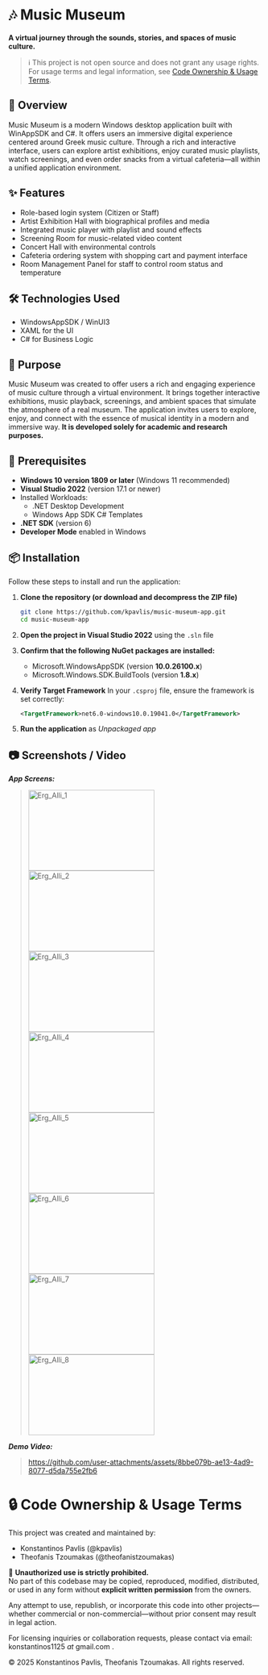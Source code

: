 # 🎶 Music Museum

**A virtual journey through the sounds, stories, and spaces of music culture.**

> ℹ️ This project is not open source and does not grant any usage rights.
> For usage terms and legal information, see [Code Ownership & Usage Terms](#-code-ownership--usage-terms).

## 📖 Overview  

Music Museum is a modern Windows desktop application built with WinAppSDK and C#. It offers users an immersive digital experience centered around Greek music culture. Through a rich and interactive interface, users can explore artist exhibitions, enjoy curated music playlists, watch screenings, and even order snacks from a virtual cafeteria—all within a unified application environment.

## ✨ Features  

- Role-based login system (Citizen or Staff)  
- Artist Exhibition Hall with biographical profiles and media  
- Integrated music player with playlist and sound effects  
- Screening Room for music-related video content  
- Concert Hall with environmental controls  
- Cafeteria ordering system with shopping cart and payment interface  
- Room Management Panel for staff to control room status and temperature

## 🛠️ Technologies Used  

- WindowsAppSDK / WinUI3
- XAML for the UI
- C# for Business Logic

## 🎯 Purpose 

Music Museum was created to offer users a rich and engaging experience of music culture through a virtual environment. It brings together interactive exhibitions, music playback, screenings, and ambient spaces that simulate the atmosphere of a real museum. The application invites users to explore, enjoy, and connect with the essence of musical identity in a modern and immersive way. **It is developed solely for academic and research purposes.**


## 🧰 Prerequisites  

- **Windows 10 version 1809 or later** (Windows 11 recommended)
- **Visual Studio 2022** (version 17.1 or newer)
- Installed Workloads:
  - .NET Desktop Development
  - Windows App SDK C# Templates
- **.NET SDK** (version 6)
- **Developer Mode** enabled in Windows


## 📦 Installation  

Follow these steps to install and run the application:

1. **Clone the repository (or download and decompress the ZIP file)**
   ```bash
   git clone https://github.com/kpavlis/music-museum-app.git
   cd music-museum-app
2. **Open the project in Visual Studio 2022** using the `.sln` file
3. **Confirm that the following NuGet packages are installed:**
    - Microsoft.WindowsAppSDK (version **10.0.26100.x**)
    - Microsoft.Windows.SDK.BuildTools (version **1.8.x**)
4. **Verify Target Framework**
     In your `.csproj` file, ensure the framework is set correctly:
   
     ```xml
     <TargetFramework>net6.0-windows10.0.19041.0</TargetFramework>
   
6. **Run the application** as _Unpackaged app_

## 📷 Screenshots / Video

**_App Screens:_**  
> <img width="250" height="160" alt="Erg_Alli_1" src="https://github.com/user-attachments/assets/01804344-e916-4cee-8755-cc9e41bc5bd7" />
> <img width="250" height="160" alt="Erg_Alli_2" src="https://github.com/user-attachments/assets/4aa03ec1-7e73-491d-b9ed-53e72d7ea3e4" />
> <img width="250" height="160" alt="Erg_Alli_3" src="https://github.com/user-attachments/assets/686b19e6-6ec2-4f3d-a080-9445baa5f8a5" />
> <img width="250" height="160" alt="Erg_Alli_4" src="https://github.com/user-attachments/assets/37c3e180-a00d-4340-ac35-f253620e2d95" />
> <img width="250" height="160" alt="Erg_Alli_5" src="https://github.com/user-attachments/assets/d7abec23-4403-4711-bf55-2edb10c90305" />
> <img width="250" height="160" alt="Erg_Alli_6" src="https://github.com/user-attachments/assets/16efc115-cfff-4058-b89c-18cd1dec69d6" />
> <img width="250" height="160" alt="Erg_Alli_7" src="https://github.com/user-attachments/assets/ffad20d9-bdaa-4085-b7d7-4207316585c4" />
> <img width="250" height="160" alt="Erg_Alli_8" src="https://github.com/user-attachments/assets/fbd39dab-3d3d-422b-9ec3-d3d1e3e300e3" />

**_Demo Video:_**

> https://github.com/user-attachments/assets/8bbe079b-ae13-4ad9-8077-d5da755e2fb6

# 🔒 Code Ownership & Usage Terms

This project was created and maintained by:

- Konstantinos Pavlis (@kpavlis)
- Theofanis Tzoumakas (@theofanistzoumakas)

🚫 **Unauthorized use is strictly prohibited.**  
No part of this codebase may be copied, reproduced, modified, distributed, or used in any form without **explicit written permission** from the owners.

Any attempt to use, republish, or incorporate this code into other projects—whether commercial or non-commercial—without prior consent may result in legal action.

For licensing inquiries or collaboration requests, please contact via email: konstantinos1125 _at_ gmail.com .

© 2025 Konstantinos Pavlis, Theofanis Tzoumakas. All rights reserved.
